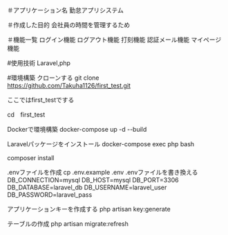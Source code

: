 ＃アプリケーション名
勤怠アプリシステム

＃作成した目的
会社員の時間を管理するため

＃機能一覧
ログイン機能
ログアウト機能
打刻機能
認証メール機能
マイページ機能

#使用技術
Laravel,php

#環境構築
クローンする
git clone　https://github.com/Takuha1126/first_test.git

ここではfirst_testでする

cd　first_test

Dockerで環境構築
docker-compose up -d --build

Laravelパッケージをインストール
docker-compose exec php bash

composer install

.envファイルを作成
cp .env.example .env
.envファイルを書き換える
DB_CONNECTION=mysql
DB_HOST=mysql
DB_PORT=3306
DB_DATABASE=laravel_db
DB_USERNAME=laravel_user
DB_PASSWORD=laravel_pass

アプリケーションキーを作成する
php artisan key:generate

テーブルの作成
php artisan migrate:refresh

